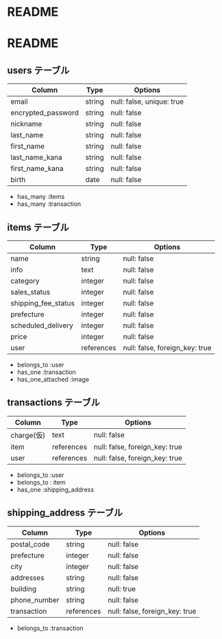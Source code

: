 # README

# README

## users テーブル
| Column             | Type   | Options     |
| ------------------ | ------ | ----------- |
| email              | string | null: false, unique: true |
| encrypted_password | string | null: false |
| nickname           | string | null: false |
| last_name          | string | null: false |
| first_name         | string | null: false |
| last_name_kana     | string | null: false |
| first_name_kana    | string | null: false |
| birth              | date   | null: false |
<!-- Association 関係性 -->
- has_many :items
- has_many :transaction

## items テーブル
| Column             | Type       | Options                       |
| ------------------ | ---------- | ----------------------------- |
| name               | string     | null: false                   |
| info               | text       | null: false                   |
| category           | integer    | null: false                   |→アクティブハッシュを使う。作った際にアソシエーションに追加
| sales_status       | integer    | null: false                   |→アクティブハッシュを使う
| shipping_fee_status| integer    | null: false                   |→アクティブハッシュを使う
| prefecture         | integer    | null: false                   |→アクティブハッシュを使う
| scheduled_delivery | integer    | null: false                   |→アクティブハッシュを使う
| price              | integer    | null: false                   |
| user               | references | null: false, foreign_key: true|
<!-- Association 関係性 -->
- belongs_to :user
- has_one :transaction
- has_one_attached :image


## transactions テーブル
| Column             | Type       | Options                       |
| ------------------ | ---------- | ----------------------------- |
| charge(仮)         | text       | null: false                   |←クレカは別サービスを利用
| item               | references | null: false, foreign_key: true|
| user               | references | null: false, foreign_key: true|
<!-- Association 関係性 -->
- belongs_to :user
- belongs_to :
item
- has_one :shipping_address


## shipping_address テーブル
| Column             | Type       | Options                       |
| ------------------ | ---------- | ----------------------------- |
| postal_code        | string     | null: false                   |
| prefecture         | integer    | null: false                   |→アクティブハッシュを使う
| city               | integer    | null: false                   |→アクティブハッシュを使う
| addresses          | string     | null: false                   |
| building           | string     | null: true                    |
| phone_number       | string     | null: false                   |
| transaction        | references | null: false, foreign_key: true|
<!-- Association 関係性 -->
- belongs_to :transaction